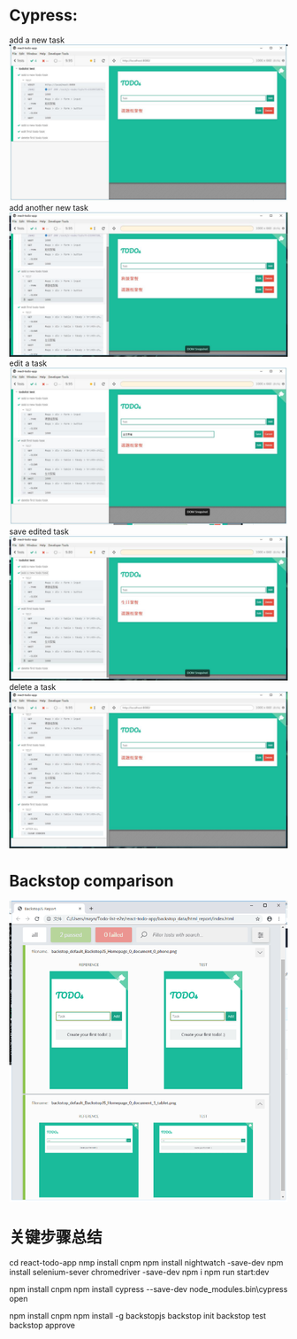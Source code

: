 # Cypress:  
add a new task
![image missing](https://github.com/citarreikee/Todo-list-e2e/blob/master/imgs/add.jpg)  
add another new task
![image missing](https://github.com/citarreikee/Todo-list-e2e/blob/master/imgs/add%20new.jpg)
edit a task  
![image missing](https://github.com/citarreikee/Todo-list-e2e/blob/master/imgs/edit.jpg)  
save edited task  
![image missing](https://github.com/citarreikee/Todo-list-e2e/blob/master/imgs/edit%20save.jpg)  
delete a task  
![image missing](https://github.com/citarreikee/Todo-list-e2e/blob/master/imgs/delete.jpg)  
# Backstop comparison  
![image missing](https://github.com/citarreikee/Todo-list-e2e/blob/master/imgs/backstop.png)  
# 关键步骤总结
cd react-todo-app
nmp install cnpm
npm install nightwatch -save-dev
npm install selenium-sever chromedriver -save-dev
npm i
npm run start:dev

npm install cnpm
npm install cypress --save-dev
node_modules\.bin\cypress open

npm install cnpm
npm install -g backstopjs
backstop init
backstop test
backstop approve
